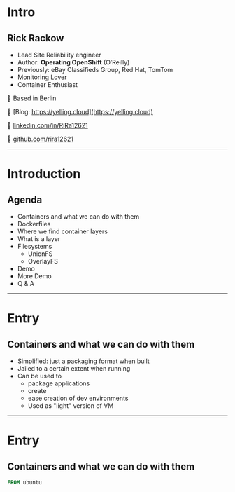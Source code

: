 # Intro
## Rick Rackow

- Lead Site Reliability engineer
- Author: **Operating OpenShift** (O’Reilly)
- Previously: eBay Classifieds Group, Red Hat, TomTom
- Monitoring Lover
- Container Enthusiast

📍 Based in Berlin

🔗 [Blog: https://yelling.cloud](https://yelling.cloud)

🔗 [linkedin.com/in/RiRa12621](https://linkedin.com/in/rickrackow)

🔗 [github.com/rira12621](https://github.com/rickrackow)



---
# Introduction
## Agenda

* Containers and what we can do with them
* Dockerfiles
* Where we find container layers
* What is a layer
* Filesystems
  * UnionFS
  * OverlayFS
* Demo
* More Demo
* Q & A

---
# Entry
## Containers and what we can do with them

* Simplified: just a packaging format when built
* Jailed to a certain extent when running
* Can be used to
  * package applications
  * create
  * ease creation of dev environments
  * Used as "light" version of VM

---
# Entry 
## Containers and what we can do with them


```dockerfile
FROM ubuntu


```
